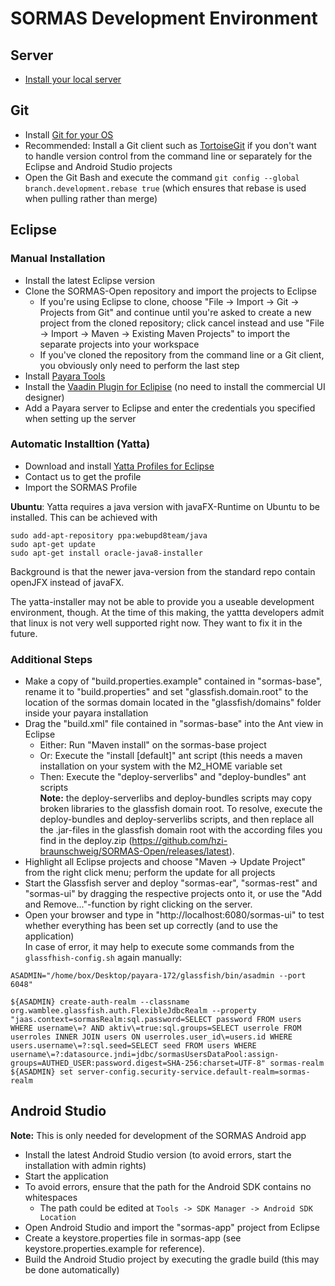 
# SORMAS Development Environment

## Server
- [Install your local server](SERVER_SETUP.md)

## Git
- Install [Git for your OS](https://git-scm.com/downloads)
- Recommended: Install a Git client such as [TortoiseGit](https://tortoisegit.org/) if you don't want to handle version control from the command line or separately for the Eclipse and Android Studio projects
- Open the Git Bash and execute the command <code>git config --global branch.development.rebase true</code> (which ensures that rebase is used when pulling rather than merge)

## Eclipse
### Manual Installation
- Install the latest Eclipse version
- Clone the SORMAS-Open repository and import the projects to Eclipse
	- If you're using Eclipse to clone, choose "File -> Import -> Git -> Projects from Git" and continue until you're asked to create a new project from the cloned repository; click cancel instead and use "File -> Import -> Maven -> Existing Maven Projects" to import the separate projects into your workspace
	- If you've cloned the repository from the command line or a Git client, you obviously only need to perform the last step
- Install [Payara Tools](https://marketplace.eclipse.org/content/payara-tools)
- Install the [Vaadin Plugin for Eclipise](https://marketplace.eclipse.org/content/vaadin-plugin-eclipse) (no need to install the commercial UI designer)
- Add a Payara server to Eclipse and enter the credentials you specified when setting up the server

### Automatic Installtion (Yatta)
- Download and install [Yatta Profiles for Eclipse](https://www.yatta.de/profiles/download)
- Contact us to get the profile
- Import the SORMAS Profile


 **Ubuntu**: 
Yatta requires a java version with javaFX-Runtime on Ubuntu to be installed. This can be achieved with
```
sudo add-apt-repository ppa:webupd8team/java
sudo apt-get update
sudo apt-get install oracle-java8-installer
```

Background is that the newer java-version from the standard repo contain openJFX instead of javaFX.

The yatta-installer may not be able to provide you a useable development environment, though. At the time of this making, the yattta developers admit that linux is not very well supported right now. They want to fix it in the future.

### Additional Steps
- Make a copy of "build.properties.example" contained in "sormas-base", rename it to "build.properties" and set "glassfish.domain.root" to the location of the sormas domain located in the "glassfish/domains" folder inside your payara installation
- Drag the "build.xml" file contained in "sormas-base" into the Ant view in Eclipse
  - Either: Run "Maven install" on the sormas-base project
  - Or: Execute the "install [default]" ant script (this needs a maven installation on your system with the M2_HOME variable set
  - Then: Execute the "deploy-serverlibs" and "deploy-bundles" ant scripts  
  **Note:** the deploy-serverlibs and deploy-bundles scripts may copy broken libraries to the glassfish domain root. To resolve, execute the deploy-bundles and deploy-serverlibs scripts, and then replace all the .jar-files in the glassfish domain root with the according files you find in the deploy.zip (https://github.com/hzi-braunschweig/SORMAS-Open/releases/latest).
- Highlight all Eclipse projects and choose "Maven -> Update Project" from the right click menu; perform the update for all projects
- Start the Glassfish server and deploy "sormas-ear", "sormas-rest" and "sormas-ui" by dragging the respective projects onto it, or use the "Add and Remove..."-function by right clicking on the server.
- Open your browser and type in "http://localhost:6080/sormas-ui" to test whether everything has been set up correctly (and to use the application)  
In case of error, it may help to execute some commands from the `glassfhish-config.sh` again manually:
```
ASADMIN="/home/box/Desktop/payara-172/glassfish/bin/asadmin --port 6048"

${ASADMIN} create-auth-realm --classname org.wamblee.glassfish.auth.FlexibleJdbcRealm --property "jaas.context=sormasRealm:sql.password=SELECT password FROM users WHERE username\=? AND aktiv\=true:sql.groups=SELECT userrole FROM userroles INNER JOIN users ON userroles.user_id\=users.id WHERE users.username\=?:sql.seed=SELECT seed FROM users WHERE username\=?:datasource.jndi=jdbc/sormasUsersDataPool:assign-groups=AUTHED_USER:password.digest=SHA-256:charset=UTF-8" sormas-realm
${ASADMIN} set server-config.security-service.default-realm=sormas-realm
```

## Android Studio
**Note:** This is only needed for development of the SORMAS Android app
* Install the latest Android Studio version (to avoid errors, start the installation with admin rights)
* Start the application
* To avoid errors, ensure that the path for the Android SDK contains no whitespaces
	* The path could be edited at ``Tools -> SDK Manager -> Android SDK Location``
* Open Android Studio and import the "sormas-app" project from Eclipse
* Create a keystore.properties file in sormas-app (see keystore.properties.example for reference).
* Build the Android Studio project by executing the gradle build (this may be done automatically)


